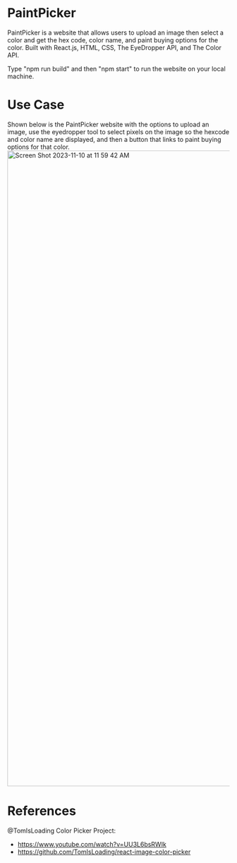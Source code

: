 # PaintPicker
PaintPicker is a website that allows users to upload an image then select a color and get the hex code, color name, and paint buying options for the color. Built with React.js, HTML, CSS, The EyeDropper API, and The Color API. 

Type "npm run build" and then "npm start" to run the website on your local machine.

# Use Case
Shown below is the PaintPicker website with the options to upload an image, use the eyedropper tool to select pixels on the image so the hexcode and color name are displayed, and then a button that links to paint buying options for that color.
<img width="1440" alt="Screen Shot 2023-11-10 at 11 59 42 AM" src="https://github.com/SamTaubman/PaintPicker/assets/109553302/8576d784-1d6a-4159-9dbd-f19e2e9f6852">

# References
@TomIsLoading Color Picker Project:
* https://www.youtube.com/watch?v=UU3L6bsRWIk
* https://github.com/TomIsLoading/react-image-color-picker
